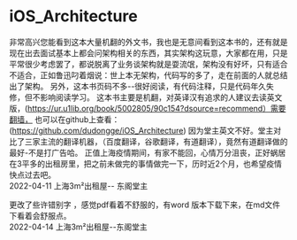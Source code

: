 # iOS_Architecture
非常高兴您能看到这本大量机翻的外文书，我也是无意间看到这本书的，还有就是现在出去面试基本上都会问架构相关的东西，其实架构这玩意，大家都在用，只是平常很少考虑罢了，都说脱离了业务谈架构就是耍流氓，架构没有好坏，只有适合不适合，正如鲁迅叼着烟说：世上本无架构，代码写的多了，走在前面的人就总结出了架构。
另外，这本书页码不多--很好阅读，有代码注释，只是代码年久失修，但不影响阅读学习。
这本书主要是机翻，对英译汉有追求的人建议去读英文版，(https://ur.u1lib.org/book/5002805/90c154?dsource=recommend）需要翻墙，
也可以在github上查看：(https://github.com/dudongge/iOS_Architecture)
因为堂主英文不好。堂主对比了三家主流的翻译机器，（百度翻译，谷歌翻译，有道翻译），竟然有道翻译做的最好-不是打广告哈。
正值上海疫情期间，有家不能回，心情万分沮丧，正好蜗居在3平多的出租房里，把之前未做完的事情做完一下，历时近2个月，也希望疫情快点过去吧。               
                                   																         2022-04-11 上海3m²出租屋--	东阁堂主
                                                                          
                                                                            
  更改了些许错别字 ，感觉pdf看着不舒服的，有word 版本下载下来，在md文件下看着会舒服点。                                                                         
                                                                           2022-04-14 上海3m²出租屋--东阁堂主
